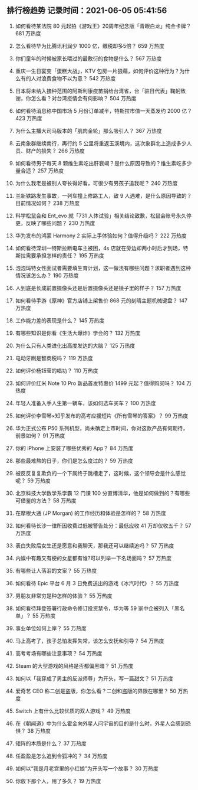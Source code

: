 
## 排行榜趋势 记录时间：2021-06-05 05:41:56
  
  1. 如何看待某法院 80 元起拍《游戏王》20周年纪念版「青眼白龙」纯金卡牌？ 681 万热度
    
  2. 怎么看待华为比腾讯利润少 1000 亿，缴税却多5倍？ 659 万热度
    
  3. 你们童年的时候被家长喂过的最敷衍的食物是什么？ 567 万热度
    
  4. 重庆一生日宴变「蛋糕大战」，KTV 包房一片狼藉，如何评价这种行为？为什么有的人对浪费食物不以为意？ 542 万热度
    
  5. 日本将未纳入接种范围的阿斯利康疫苗捐给台湾省，台「驻日代表」鞠躬致谢，你怎么看？对台湾疫情会有何影响？ 504 万热度
    
  6. 如何看待消息称中国市场 5 月份订单减半，特斯拉市值一天蒸发约 2000 亿？ 423 万热度
    
  7. 为什么主播大司马版本的「肌肉金轮」那么吸引人？ 367 万热度
    
  8. 云南象群继续南行，再行约 5 公里将重返玉溪境内，这次象群北上造成多少人员、财产的损失？ 266 万热度
    
  9. 如何看待男子每天 8 颗维生素吃出肝衰竭？是什么原因导致的？维生素吃多少量合适？ 257 万热度
    
  10. 为什么我老是被别人夸长得好看，可很少有男孩子追我呢？ 240 万热度
    
  11. 兰新铁路发生事故，一列车撞上修路工人，致 9 人遇难，是什么原因导致的？目前情况如何？ 238 万热度
    
  12. 科学松鼠会和 Ent_evo 就「731 人体试验」相关结论致歉，松鼠会账号永久停更，反映了哪些问题？ 230 万热度
    
  13. 华为发布的鸿蒙 Harmony 2 实际上手体验如何？值得升级吗？ 222 万热度
    
  14. 如何看待深圳一特斯拉断电车主被困，4s 店就在旁边却两小时后才到场，特斯拉需要承担怎样的责任？ 195 万热度
    
  15. 泡泡玛特女性面试者需要填生育计划，这一做法有哪些问题？求职者遇到这种情况该怎么办？ 190 万热度
    
  16. 人到底是长成前置摄像头还是后置摄像头还是镜子里的样子？ 157 万热度
    
  17. 如何看待手游《原神》官方店铺上架售价 868 元的刻晴主题机械键盘？ 147 万热度
    
  18. 工作能力差的表现是什么？ 145 万热度
    
  19. 有哪些知识是你看《生活大爆炸》学会的？ 132 万热度
    
  20. 为什么只有人类进化出高度发达的大脑？ 125 万热度
    
  21. 电动牙刷是智商税吗？ 119 万热度
    
  22. 如何评价杨钰莹的唱功？ 110 万热度
    
  23. 如何评价红米 Note 10 Pro 新品首发特惠价 1499 元起？值得购买吗？ 104 万热度
    
  24. 年轻人准备入手人生第一辆车，该如何选车买车？ 100 万热度
    
  25. 如何评价李雪琴×知乎发布的高考应援短片《所有雪琴的答案》？ 99 万热度
    
  26. 华为正式公布 P50 系列机型，尚未确定上市时间，你对这款产品有何期待，前景如何？ 91 万热度
    
  27. 你的 iPhone 上安装了哪些优秀的 App？ 84 万热度
    
  28. 那些最难熬的日子，你们是怎么度过的？ 59 万热度
    
  29. 被反反复复欺负的一个下属终于跳槽走了，这时候，这个领导会是什么感觉呢？ 59 万热度
    
  30. 北京科技大学数学系学霸 12 门课 100 分直博清华，他是如何做到的？有哪些可借鉴的方法？ 58 万热度
    
  31. 在摩根大通 (JP Morgan) 的工作经历和体验是怎样的？ 58 万热度
    
  32. 如何看待长沙一律所因收费过低被警告处分：最低应收 41 万却仅收五千？ 57 万热度
    
  33. 表白失败后女生还是愿意和我聊天，那我还可以继续追吗？ 57 万热度
    
  34. 内娱中有趣又有梗的女星都有谁?可以列举一下名场面吗？ 57 万热度
    
  35. 有哪些让人落泪的文案？ 55 万热度
    
  36. 如何看待 Epic 平台 6 月 3 日免费送出的游戏《冰汽时代》？ 55 万热度
    
  37. 男朋友非常穷是种怎样的体验？ 55 万热度
    
  38. 如何看待拜登签署行政命令修订投资禁令，华为等 59 家中企被列入「黑名单」？ 55 万热度
    
  39. 事业单位如何上岸？ 55 万热度
    
  40. 马上高考了，孩子总怕发挥失常，该怎么安抚和引导？ 54 万热度
    
  41. 高考考场有哪些注意事项？ 54 万热度
    
  42. Steam 的大型游戏的风格是否都偏黑暗？ 51 万热度
    
  43. 如何以「我穿成了男主的反派师尊」为开头，写一篇甜文？ 51 万热度
    
  44. 爱奇艺 CEO 称二创是盗版，你怎么看？二创和盗版的界限在哪里？ 50 万热度
    
  45. Switch 上有什么比较优质的双人游戏？ 49 万热度
    
  46. 在《朝闻道》中为什么霍金向外星人问宇宙的目的是什么时，外星人会感到恐惧？ 38 万热度
    
  47. 矩阵的本质是什么？ 37 万热度
    
  48. 任盈盈是怎么追到令狐冲的？ 34 万热度
    
  49. 如何以“我是月老宫里的小红娘”为开头写一个故事？ 30 万热度
    
  50. 你放下那个人，用了多久？ 19 万热度
    